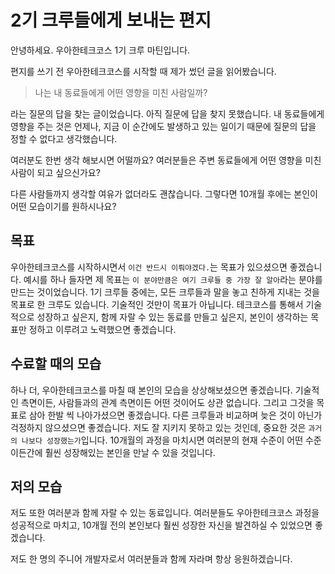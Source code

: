 # 2기 크루들에게 보내는 편지

안녕하세요. 우아한테크코스 1기 크루 마틴입니다.

편지를 쓰기 전 우아한테크코스를 시작할 때 제가 썼던 글을 읽어봤습니다.

> 나는 내 동료들에게 어떤 영향을 미친 사람일까?

라는 질문의 답을 찾는 글이었습니다. 아직 질문에 답을 찾지 못했습니다. 내 동료들에게 영향을 주는 것은 언제나, 지금 이 순간에도 발생하고 있는 일이기 때문에 질문의 답을 정할 수 없다고 생각했습니다.

여러분도 한번 생각 해보시면 어떨까요? 여러분들은 주변 동료들에게 어떤 영향을 미친 사람이 되고 싶으신가요?

다른 사람들까지 생각할 여유가 없더라도 괜찮습니다. 그렇다면 10개월 후에는 본인이 어떤 모습이기를 원하시나요?

## 목표

우아한테크코스를 시작하시면서 `이건 반드시 이뤄야겠다.`는 목표가 있으셨으면 좋겠습니다. 예시를 하나 들자면 제 목표는 `이 분야만큼은 여기 크루들 중 가장 잘 알아`라는 분야를 만드는 것이었습니다. 1기 크루들 중에는, 모든 크루들과 말을 놓고 친하게 지내는 것을 목표로 한 크루도 있습니다. 기술적인 것만이 목표가 아닙니다. 테크코스를 통해서 기술적으로 성장하고 싶은지, 함께 자랄 수 있는 동료를 만들고 싶은지, 본인이 생각하는 목표만 정하고 이루려고 노력했으면 좋겠습니다.

## 수료할 때의 모습

하나 더, 우아한테크코스를 마칠 때 본인의 모습을 상상해보셨으면 좋겠습니다. 기술적인 측면이든, 사람들과의 관계 측면이든 어떤 것이어도 상관 없습니다. 그리고 그것을 목표로 삼아 한발 씩 나아가셨으면 좋겠습니다. 다른 크루들과 비교하며 늦은 것이 아닌가 걱정하지 않으셨으면 좋겠습니다. 저도 잘 지키지 못하고 있는 것인데, 중요한 것은 `과거의 나보다 성장했는가`입니다. 10개월의 과정을 마치시면 여러분의 현재 수준이 어떤 수준이든간에 훨씬 성장해있는 본인을 만날 수 있을 것입니다.

## 저의 모습

저도 또한 여러분과 함께 자랄 수 있는 동료입니다. 여러분들도 우아한테크코스 과정을 성공적으로 마치고, 10개월 전의 본인보다 훨씬 성장한 자신을 발견하실 수 있었으면 좋겠습니다.

저도 한 명의 주니어 개발자로서 여러분들과 함께 자라며 항상 응원하겠습니다.
